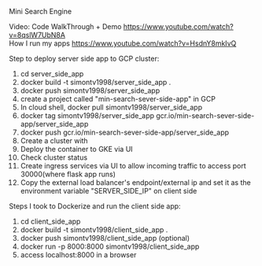 Mini Search Engine

Video:
Code WalkThrough + Demo https://www.youtube.com/watch?v=8qslW7UbN8A
<br>
How I run my apps https://www.youtube.com/watch?v=HsdnY8mkIvQ

Step to deploy server side app to GCP cluster:
1) cd server_side_app
2) docker build -t simontv1998/server_side_app .
3) docker push simontv1998/server_side_app
4) create a project called "min-search-sever-side-app" in GCP
5) In cloud shell, docker pull simontv1998/server_side_app
6) docker tag simontv1998/server_side_app gcr.io/min-search-sever-side-app/server_side_app
7) docker push gcr.io/min-search-sever-side-app/server_side_app
8) Create a cluster with 
9) Deploy the container to GKE via UI
10) Check cluster status
11) Create ingress services via UI to allow incoming traffic to access port 30000(where flask app runs)
12) Copy the external load balancer's endpoint/external ip and set it as the environment variable "SERVER_SIDE_IP" on client side

Steps I took to Dockerize and run the client side app:
1) cd client_side_app
2) docker build -t simontv1998/client_side_app .
3) docker push simontv1998/client_side_app (optional)
4) docker run -p 8000:8000 simontv1998/client_side_app
5) access localhost:8000 in a browser
